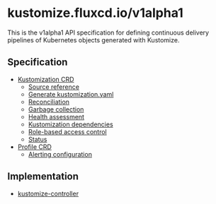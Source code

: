 # kustomize.fluxcd.io/v1alpha1

This is the v1alpha1 API specification for defining continuous delivery pipelines
of Kubernetes objects generated with Kustomize.

## Specification

- [Kustomization CRD](kustomization.md)
    + [Source reference](kustomization.md#source-reference)
    + [Generate kustomization.yaml](kustomization.md#generate-kustomizationyaml)
    + [Reconciliation](kustomization.md#reconciliation)
    + [Garbage collection](kustomization.md#garbage-collection)
    + [Health assessment](kustomization.md#health-assessment)
    + [Kustomization dependencies](kustomization.md#kustomization-dependencies)
    + [Role-based access control](kustomization.md#role-based-access-control)
    + [Status](kustomization.md#status)
- [Profile CRD](profile.md)
    + [Alerting configuration](profile.md#alerting)

## Implementation

* [kustomize-controller](https://github.com/fluxcd/kustomize-controller/)
